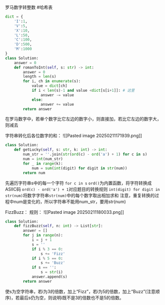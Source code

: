 罗马数字转整数 #哈希表 
```python
dict = {
    'I':1,
    'V':5,
    'X':10,
    'L':50,
    'C':100,
    'D':500,
    'M':1000
}
class Solution:
    answer = 0
    def romanToInt(self, s: str) -> int:
        answer = 0
        length = len(s)
        for i, ch in enumerate(s):
            value = dict[ch]
            if i < len(s)-1 and value <dict[s[i+1]]: # 这里
                answer -= value
            else:
                answer += value
        return answer
```
在罗马数字中，若单个数字比它左边的数字小，则直接加，若比它左边的数字大，则减去

字符串转化后各位数字的和：
![[Pasted image 20250211171939.png]]
```python
class Solution:
    def getLucky(self, s: str, k: int) -> int:
        num_str = ''.join(str(ord(c) - ord('a') + 1) for c in s)
        num = int(num_str)
        for _ in range(k):
            num = sum(int(digit) for digit in str(num))
        return num
```
先遍历字符串s中的每一个字符 `for c in s`
`ord()`为内置函数，将字符转换成ASIIC码
`ord(c) - ord('a') + 1`对应题目的转换规则
`int(digit) for digit in str(num)`将数字字符串`str(num)`中的每个数字取出相加求和
注意，重复转换的过程中num是变化的，所以字符串不能用num_str，要用str(num)

FizzBuzz：
规则：
![[Pasted image 20250211180033.png]]
```python
class Solution:
    def fizzBuzz(self, n: int) -> List[str]:
        answer = []
        for j in range(n):
            i = j + 1
            s = ''
            if i % 3 == 0:
                s += 'Fizz'
            if i % 5 == 0:
                s += 'Buzz'
            if s == '':
                s = str(i)
            answer.append(s)
        return answer
```
使s为空字符串，若i为3的倍数，加上“Fizz”，若i为5的倍数，加上“Buzz”(注意顺序)，若最后s仍为空，则说明i既不是3的倍数也不是5的倍数。
